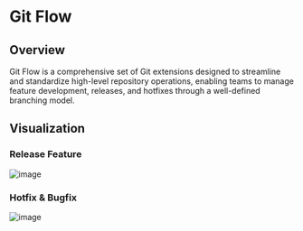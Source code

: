 # Git Flow

## Overview
Git Flow is a comprehensive set of Git extensions designed to streamline and standardize high-level repository operations, enabling teams to manage feature development, releases, and hotfixes through a well-defined branching model.

## Visualization

### Release Feature
![image](https://res.cloudinary.com/dzdpgve6l/image/upload/v1731156520/assets/lmnjuggn0xbpsxiv73ke.jpg)

### Hotfix & Bugfix
![image](https://res.cloudinary.com/dzdpgve6l/image/upload/v1731156770/assets/czuh95ebhlrpfiloxidi.jpg)




